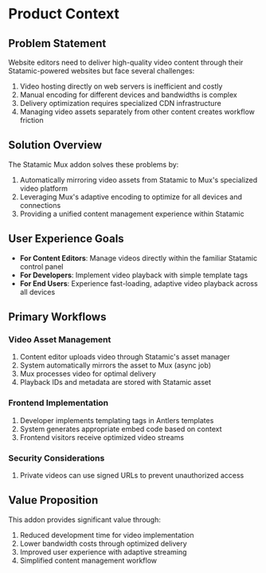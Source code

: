 # Product Context

## Problem Statement

Website editors need to deliver high-quality video content through their Statamic-powered websites but face several challenges:

1. Video hosting directly on web servers is inefficient and costly
2. Manual encoding for different devices and bandwidths is complex
3. Delivery optimization requires specialized CDN infrastructure
4. Managing video assets separately from other content creates workflow friction

## Solution Overview

The Statamic Mux addon solves these problems by:

1. Automatically mirroring video assets from Statamic to Mux's specialized video platform
2. Leveraging Mux's adaptive encoding to optimize for all devices and connections
3. Providing a unified content management experience within Statamic

## User Experience Goals

- **For Content Editors**: Manage videos directly within the familiar Statamic control panel
- **For Developers**: Implement video playback with simple template tags
- **For End Users**: Experience fast-loading, adaptive video playback across all devices

## Primary Workflows

### Video Asset Management

1. Content editor uploads video through Statamic's asset manager
2. System automatically mirrors the asset to Mux (async job)
3. Mux processes video for optimal delivery
4. Playback IDs and metadata are stored with Statamic asset

### Frontend Implementation

1. Developer implements templating tags in Antlers templates
2. System generates appropriate embed code based on context
3. Frontend visitors receive optimized video streams

### Security Considerations

1. Private videos can use signed URLs to prevent unauthorized access

## Value Proposition

This addon provides significant value through:

1. Reduced development time for video implementation
2. Lower bandwidth costs through optimized delivery
3. Improved user experience with adaptive streaming
4. Simplified content management workflow
